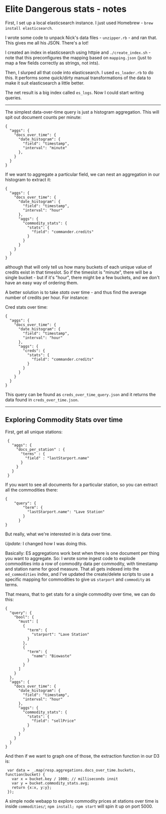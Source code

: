 # Elite Dangerous stats - notes

First, I set up a local elasticsearch instance. I just used Homebrew - `brew install elasticsearch`.

I wrote some code to unpack Nick's data files - `unzipper.rb` - and ran that. This gives me all his JSON. There's a lot!

I created an index in elasticsearch using httpie and `./create_index.sh` - note that this preconfigures the mapping based on `mapping.json` (just to map a few fields correctly as strings, not ints).

Then, I slurped all that code into elasticsearch. I used `es_loader.rb` to do this. It performs some quick/dirty manual transformations of the data to make it suit elasticsearch a little better.

The net result is a big index called `es_logs`. Now I could start writing queries.

---

The simplest data-over-time query is just a histogram aggregation. This will spit out document counts per minute:

	{
	  "aggs": {
	    "docs_over_time": {
	      "date_histogram": {
	        "field": "timestamp",
	        "interval": "minute"
	      },
	    }
	  }
	}


If we want to aggregate a particular field, we can nest an aggregation in our histogram to extract it:

	{
	  "aggs": {
	    "docs_over_time": {
	      "date_histogram": {
	        "field": "timestamp",
	        "interval": "hour"
	      },
	      "aggs": {
	        "commodity_stats": {
	          "stats": {
	            "field": "commander.credits"
	          }
	        }
	      }
	    }
	  }
	}

although that will only tell us how many buckets of each unique value of credits exist in that timeslot. So if the timeslot is "minute", there will be a single bucket - but if it's "hour", there might be a few buckets, and we don't have an easy way of ordering them.

A better solution is to take *stats* over time - and thus find the average number of credits per hour. For instance:

Cred stats over time:
	
	{
	  "aggs": {
	    "docs_over_time": {
	      "date_histogram": {
	        "field": "timestamp",
	        "interval": "hour"
	      },
	      "aggs": {
	        "creds": {
	          "stats": {
	            "field": "commander.credits"
	          }
	        }
	      }
	    }
	  }
	}
	
This query can be found as `creds_over_time_query.json` and it returns the data found in `creds_over_time.json`.

---

Exploring Commodity Stats over time
-----------------------------------

First, get all unique stations:

	 {
	   "aggs": {
	     "docs_per_station" : {
	       "terms" : {
	         "field" : "lastStarport.name"
	       }
	     }
	   }
	 }

If you want to see all documents for a particular station, so you can extract all the commodities there:

	{
		"query": {
	        "term": {
	          "lastStarport.name": "Lave Station"
	        }
	      }
	}

But really, what we're interested in is data over time.

*Update:* I changed how I was doing this.

Basically: ES aggregations work best when there is one document per thing you want to aggregate. So: I wrote some ingest code to explode commodities into a row of commodity data per commodity, with timestamp and station name for good measure. That all gets indexed into the `ed_commodities` index, and I've updated the create/delete scripts to use a specific mapping for commodities to give us `starport` and `commodity` as terms.

That means, that to get stats for a single commodity over time, we can do this:
	
	{
	  "query": {
	    "bool": {
	      "must": [
	        {
	          "term": {
	            "starport": "Lave Station"
	          }
	        },
	        {
	          "term": {
	            "name": "Biowaste"
	          }
	        }
	      ]
	    }
	  },
	  "aggs": {
	    "docs_over_time": {
	      "date_histogram": {
	        "field": "timestamp",
	        "interval": "hour"
	      },
	      "aggs": {
	        "commodity_stats": {
	          "stats": {
	            "field": "sellPrice"
	          }
	        }
	      }
	    }
	  }
	}

And then if we want to graph one of those, the extraction function in our D3 is:

	 var data = _.map(resp.aggregations.docs_over_time.buckets, function(bucket) {
	   var x = bucket.key / 1000; // milliseconds innit
       var y = bucket.commodity_stats.avg;
	   return {x:x, y:y};
	 });
	 
A simple node webapp to explore commodity prices at stations over time is inside `commodities/`; `npm install; npm start` will spin it up on port 5000.